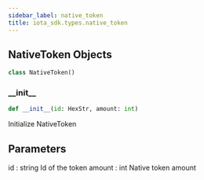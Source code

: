 ```yaml
---
sidebar_label: native_token
title: iota_sdk.types.native_token
---
```


## NativeToken Objects

```python
class NativeToken()
```

### \_\_init\_\_

```python
def __init__(id: HexStr, amount: int)
```

Initialize NativeToken

Parameters
----------
id : string
    Id of the token
amount : int
    Native token amount

